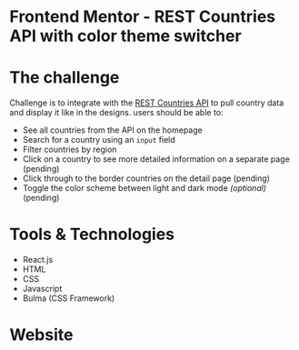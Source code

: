 # Frontend Mentor - REST Countries API with color theme switcher

# The challenge
Challenge is to integrate with the [REST Countries API](https://restcountries.eu) to pull country data and display it like in the designs.
users should be able to:
- See all countries from the API on the homepage
- Search for a country using an `input` field
- Filter countries by region
- Click on a country to see more detailed information on a separate page (pending)
- Click through to the border countries on the detail page (pending)
- Toggle the color scheme between light and dark mode *(optional)* (pending)

# Tools & Technologies
- React.js
- HTML
- CSS
- Javascript
- Bulma (CSS Framework)

# Website
